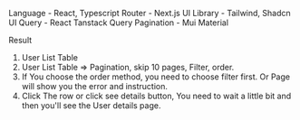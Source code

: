 Language - React, Typescript
Router - Next.js 
UI Library - Tailwind, Shadcn UI
Query - React Tanstack Query
Pagination - Mui Material

 Result
 1. User List Table
 2. User List Table => Pagination, skip 10 pages, Filter, order.
 3. If You choose the order method, you need to choose filter first. Or Page will show you the error and instruction.
 4. Click The row or click see details button, You need to wait a little bit and then you'll see the User details page.

